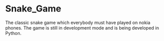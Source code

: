 # Snake_Game
The classic snake game which everybody must have played on nokia phones.
The game is still in development mode and is being developed in Python.

